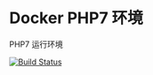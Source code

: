 Docker PHP7 环境
===============

PHP7 运行环境

[![Build Status](https://api.travis-ci.org/yiizh/docker-php7.svg)](https://travis-ci.org/yiizh/docker-php7)
